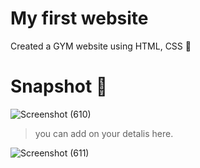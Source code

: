 # My first website
Created a GYM website using HTML, CSS 🚀

# Snapshot 📸

![Screenshot (610)](https://github.com/Diksha566/proj1/assets/121545576/a9239fd7-f695-4c91-ad8f-f6aefdd104e2)

> you can add on your detalis here.

![Screenshot (611)](https://github.com/Diksha566/proj1/assets/121545576/52c24c41-e19f-4256-9ad2-1d8ebab22b22)
